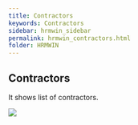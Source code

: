 ```yaml
---
title: Contractors
keywords: Contractors
sidebar: hrmwin_sidebar
permalink: hrmwin_contractors.html
folder: HRMWIN
---
```


## Contractors

It shows list of contractors.

![](http://docs.risersoft.com/hrmnirvana/ImagesExt/image8_230.jpg)
